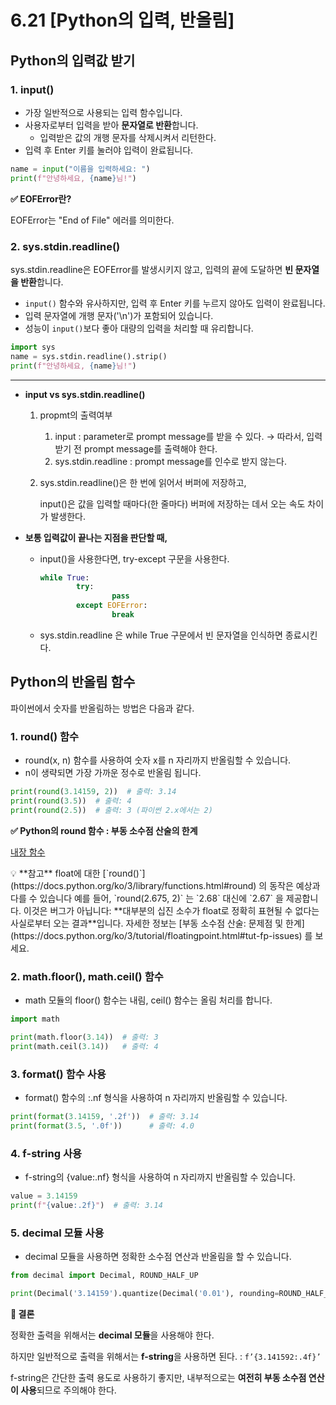 # 6.21 [Python의 입력, 반올림]

## Python의 입력값 받기

### 1. input()

- 가장 일반적으로 사용되는 입력 함수입니다.
- 사용자로부터 입력을 받아 **문자열로 반환**합니다.
    - 입력받은 값의 개행 문자를 삭제시켜서 리턴한다.
- 입력 후 Enter 키를 눌러야 입력이 완료됩니다.

```python
name = input("이름을 입력하세요: ")
print(f"안녕하세요, {name}님!")
```

**✅ EOFError란?**

EOFError는 "End of File" 에러를 의미한다.

### **2. sys.stdin.readline()**

sys.stdin.readline은 EOFError를 발생시키지 않고, 입력의 끝에 도달하면 **빈 문자열을 반환**합니다.

- `input()` 함수와 유사하지만, 입력 후 Enter 키를 누르지 않아도 입력이 완료됩니다.
- 입력 문자열에 개행 문자('\n')가 포함되어 있습니다.
- 성능이 `input()`보다 좋아 대량의 입력을 처리할 때 유리합니다.

```python
import sys
name = sys.stdin.readline().strip()
print(f"안녕하세요, {name}님!")
```

---

- **input vs sys.stdin.readline()**
    1. propmt의 출력여부
        1. input : parameter로 prompt message를 받을 수 있다. → 따라서, 입력받기 전 prompt message를 출력해야 한다.
        2. sys.stdin.readline : prompt message를 인수로 받지 않는다.
    
    1. sys.stdin.readline()은 한 번에 읽어서 버퍼에 저장하고,
       
        input()은 값을 입력할 때마다(한 줄마다) 버퍼에 저장하는 데서 오는 속도 차이가 발생한다.
        

- **보통 입력값이 끝나는 지점을 판단할 때,**
    - input()을 사용한다면, try-except 구문을 사용한다.
      
        ```python
        while True:
        		try:
        				pass
        		except EOFError:
        				break
        ```
        
    - sys.stdin.readline 은 while True 구문에서 빈 문자열을 인식하면 종료시킨다.

## Python의 반올림 함수

파이썬에서 숫자를 반올림하는 방법은 다음과 같다.

### **1. round() 함수**

- round(x, n) 함수를 사용하여 숫자 x를 n 자리까지 반올림할 수 있습니다.
- n이 생략되면 가장 가까운 정수로 반올림 됩니다.

```python
print(round(3.14159, 2))  # 출력: 3.14
print(round(3.5))  # 출력: 4
print(round(2.5))  # 출력: 3 (파이썬 2.x에서는 2)
```

**✅ Python의 round 함수 : 부동 소수점 산술의 한계**

[내장 함수](https://docs.python.org/ko/3/library/functions.html#round)

<aside>
💡 **참고**
float에 대한 [`round()`](https://docs.python.org/ko/3/library/functions.html#round) 의 동작은 예상과 다를 수 있습니다
예를 들어, `round(2.675, 2)` 는 `2.68` 대신에 `2.67` 을 제공합니다.
이것은 버그가 아닙니다: 
**대부분의 십진 소수가 float로 정확히 표현될 수 없다는 사실로부터 오는 결과**입니다. 자세한 정보는 [부동 소수점 산술: 문제점 및 한계](https://docs.python.org/ko/3/tutorial/floatingpoint.html#tut-fp-issues) 를 보세요.
</aside>



### **2. math.floor(), math.ceil() 함수**

- math 모듈의 floor() 함수는 내림, ceil() 함수는 올림 처리를 합니다.

```python
import math

print(math.floor(3.14))  # 출력: 3
print(math.ceil(3.14))   # 출력: 4
```

### **3. format() 함수 사용**

- format() 함수의 :.nf 형식을 사용하여 n 자리까지 반올림할 수 있습니다.

```python
print(format(3.14159, '.2f'))  # 출력: 3.14
print(format(3.5, '.0f'))      # 출력: 4.0
```

### **4. f-string 사용**

- f-string의 {value:.nf} 형식을 사용하여 n 자리까지 반올림할 수 있습니다.

```python
value = 3.14159
print(f"{value:.2f}")  # 출력: 3.14
```

### **5. decimal 모듈 사용**

- decimal 모듈을 사용하면 정확한 소수점 연산과 반올림을 할 수 있습니다.

```python
from decimal import Decimal, ROUND_HALF_UP

print(Decimal('3.14159').quantize(Decimal('0.01'), rounding=ROUND_HALF_UP))  # 출력: 3.14
```

**📍 결론**

정확한 출력을 위해서는 **decimal 모듈**을 사용해야 한다.

하지만 일반적으로 출력을 위해서는 **f-string**을 사용하면 된다. : `f’{3.141592:.4f}’`

 f-string은 간단한 출력 용도로 사용하기 좋지만, 내부적으로는 **여전히 부동 소수점 연산이 사용**되므로 주의해야 한다.